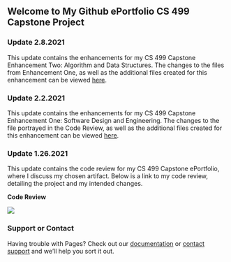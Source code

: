 ## Welcome to My Github ePortfolio CS 499 Capstone Project



### Update 2.8.2021
This update contains the enhancements for my CS 499 Capstone Enhancement Two: Algorithm and Data Structures. The changes to the files from Enhancement One, as well as the additional files created for this enhancement can be viewed [here](https://github.com/c-pritchett/c-pritchett.github.io/tree/main/DataStructures).


### Update 2.2.2021
This update contains the enhancements for my CS 499 Capstone Enhancement One: Software Design and Engineering. The changes to the file portrayed in the Code Review, as well as the additional files created for this enhancement can be viewed [here](https://github.com/c-pritchett/c-pritchett.github.io/tree/main/SoftwareDesign).




### Update 1.26.2021
This update contains the code review for my CS 499 Capstone ePortfolio, where I discuss my chosen artifact. Below is a link to my code review, detailing the project and my intended changes.


**Code Review**

[![](https://img.youtube.com/vi/YqLle5YwdTo/0.jpg)](https://www.youtube.com/watch?v=YqLle5YwdTo)






### Support or Contact

Having trouble with Pages? Check out our [documentation](https://docs.github.com/categories/github-pages-basics/) or [contact support](https://github.com/contact) and we’ll help you sort it out.
